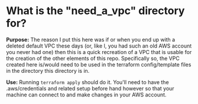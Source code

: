 # What is the "need_a_vpc" directory for?

**Purpose:** The reason I put this here was if or when you end up with a deleted default VPC these days (or, like I, you had such an old AWS account you never had one) then this is a quick recreation of a VPC that is usable for the creation of the other elements of this repo. Specifically so, the VPC created here is/would need to be used in the terraform config/template files in the directory this directory is in.
 
**Use:** Running `terraform apply` should do it. You'll need to have the .aws/credentials and related setup before hand however so that your machine can connect to and make changes in your AWS account.